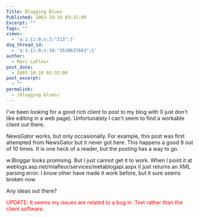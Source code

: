 ```yaml
---
Title: Blogging Blues
Published: 2003-10-10 03:32:00
Excerpt: ""
Tags: ""
views:
  - 'a:1:{i:0;s:3:"213";}'
dsq_thread_id:
  - 'a:1:{i:0;s:10:"3538637663";}'
author:
  - Marc LaFleur
post_date:
  - 2003-10-10 03:32:00
post_excerpt:
  - ""
permalink:
  - /blogging-blues/
---
```

<p>I've been looking for a good rich client to post to my blog with (I just don't like editing in a web page). Unfortunately I can't seem to find a workable client out there. </p>
<p>NewsGator works, but only occasionally. For example, this post was first attempted from NewsGator but it never got here. This happens a good 9 out of 10 times. It is one heck of a reader, but the posting has a way to go.</p>
<p>w.Bloggar looks promising. But I just cannot get it to work. When I point it at weblogs.asp.net/mlafleur/services/metablogapi.aspx it just returns an XML parsing error. I know other have made it work before, but it sure seems broken now.</p>
<p>Any ideas out there?</p>
<p><font color=#ff0000>UPDATE: It seems my issues are related to a bug in .Text rather than the client software.</font> </p>